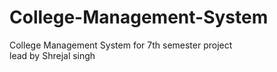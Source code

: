 # College-Management-System
College Management System for 7th semester project
<br>
lead by Shrejal singh
